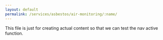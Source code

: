 ```yaml
---
layout: default
permalink: /services/asbestos/air-monitoring/:name/
---
```

This file is just for creating actual content so that we can test the nav active function.
